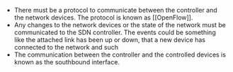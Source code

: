 - There must be a protocol to communicate between the controller and the network devices. The protocol is known as [[OpenFlow]].
- Any changes to the network devices or the state of the network must be communicated to the SDN controller. The events could be something like the attached link has been up or down, that a new device has connected to the network and such 
- The communication between the controller and the controlled devices is known as the southbound interface.